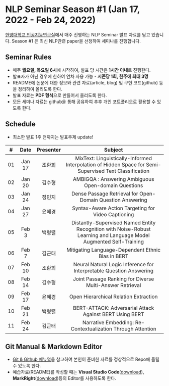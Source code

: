 # NLP Seminar Season #1 (Jan 17, 2022 - Feb 24, 2022)
[한양대학교 인공지능연구실](http://ai.hanyang.ac.kr/)에서 매주 진행하는 NLP Seminar 발표 자료를 담고 있습니다. Season #1 은 최신 NLP관련 paper을 선정하여 세미나를 진행합니다.

## Seminar Rules
* 매주 **월요일, 목요일 6시**에 시작하여, 발표 당 시간은 **1시간 이내**로 진행한다.
* 발표자가 아닌 경우에 한하여 연차 사용 가능 - **시즌당 1회, 한주에 최대 3명**
* README에 논문에 대한 정보와 관련 자료(article, blog) 및 구현 코드(github) 등을 정리하여 올리도록 한다.
* 발표 자료는 **PDF 형식**으로 만들어서 올리도록 한다.
* 모든 세미나 자료는 github을 통해 공유하여 추후 개인 포트폴리오로 활용할 수 있도록 한다.

## Schedule
* 최소한 발표 1주 전까지는 발표주제 update!

| #  | Date         | Presenter | Subject |
|:--:|:---------------:|:-----------:|:-------:|
|01| Jan 17  | 조환희  | MixText: Linguistically-Informed Interpolation of Hidden Space for Semi-Supervised Text Classification |
|02| Jan 20  | 김수형  | AMBIGQA : Answering Ambiguous Open-domain Questions |
|03| Jan 24  | 정민지  | Dense Passage Retrieval for Open-Domain Question Answering |
|04| Jan 27 | 윤혜경  | Syntax-Aware Action Targeting for Video Captioning |
|05| Feb 3  | 백형렬  | Distantly-Supervised Named Entity Recognition with Noise-Robust Learning and Language Model Augmented Self-Training |
|06| Feb 7  | 김근태  | Mitigating Language-Dependent Ethnic Bias in BERT |
|07| Feb 10  | 조환희  | Neural Natural Logic Inference for Interpretable Question Answering |
|08| Feb 14  | 김수형  | Joint Passage Ranking for Diverse Multi-Answer Retrieval |
|09| Feb 17  | 윤혜경  | Open Hierarchical Relation Extraction |
|10| Feb 21  | 백형렬  | BERT-ATTACK: Adversarial Attack Against BERT Using BERT |
|11| Feb 24  | 김근태  | Narrative Embedding: Re-Contextualization Through Attention |

## Git Manual & Markdown Editor
* [Git & Github 메뉴얼](https://github.com/roomylee/deep-learning-seminar/blob/master/git%20%26%20github.pdf)을 참고하여 본인이 준비한 자료를 정상적으로 Repo에 올릴 수 있도록 한다.
* 예습자료(README)를 작성할 때는 **Visual Studio Code**([download](https://code.visualstudio.com/Download)), **MarkRight**([download](https://github.com/dvcrn/markright/releases/download/0.1.11/MarkRight_Windows64.exe))등의 Editor를 사용하도록 한다.

